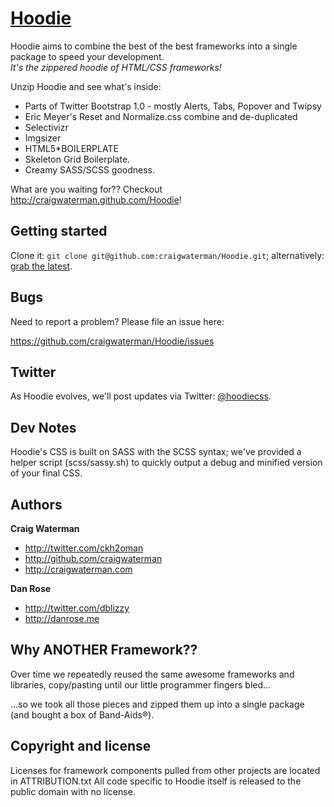 [Hoodie](http://github.com/craigwaterman/Hoodie)
=================

Hoodie aims to combine the best of the best frameworks into a single package to speed your development.  
_It's the zippered hoodie of HTML/CSS frameworks!_

Unzip Hoodie and see what's inside:

+ Parts of Twitter Bootstrap 1.0 - mostly Alerts, Tabs, Popover and Twipsy
+ Eric Meyer's Reset and Normalize.css combine and de-duplicated
+ Selectivizr
+ Imgsizer
+ HTML5*BOILERPLATE
+ Skeleton Grid Boilerplate.
+ Creamy SASS/SCSS goodness.

What are you waiting for?? Checkout http://craigwaterman.github.com/Hoodie!



Getting started
-----------

Clone it: `git clone git@github.com:craigwaterman/Hoodie.git`; alternatively: [grab the latest](https://github.com/craigwaterman/Hoodie/zipball/master).



Bugs
-----------

Need to report a problem? Please file an issue here:

https://github.com/craigwaterman/Hoodie/issues



Twitter
---------------

As Hoodie evolves, we'll post updates via Twitter: [@hoodiecss](http://twitter.com/hoodiecss).



Dev Notes
----------

Hoodie's CSS is built on SASS with the SCSS syntax; we've provided a helper script (scss/sassy.sh) to quickly output a debug and minified version of your final CSS.


Authors
-------

**Craig Waterman**

+ http://twitter.com/ckh2oman
+ http://github.com/craigwaterman
+ http://craigwaterman.com

**Dan Rose**

+ http://twitter.com/dblizzy
+ http://danrose.me


Why ANOTHER Framework??
---------------------

Over time we repeatedly reused the same awesome frameworks and libraries, copy/pasting until our little programmer fingers bled… 

…so we took all those pieces and zipped them up into a single package (and bought a box of Band-Aids®).



Copyright and license
---------------------

Licenses for framework components pulled from other projects are located in ATTRIBUTION.txt
All code specific to Hoodie itself is released to the public domain with no license.